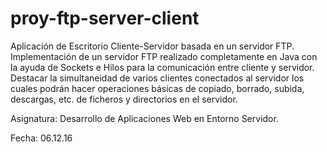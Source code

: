 # proy-ftp-server-client
Aplicación de Escritorio Cliente-Servidor basada en un servidor FTP.
Implementación de un servidor FTP realizado completamente en Java con la ayuda de Sockets e Hilos para la comunicación entre cliente y servidor.
Destacar la simultaneidad de varios clientes conectados al servidor los cuales podrán hacer operaciones básicas de copiado, 
borrado, subida, descargas, etc. de ficheros y directorios en el servidor.

Asignatura: Desarrollo de Aplicaciones Web en Entorno Servidor.

Fecha: 06.12.16
